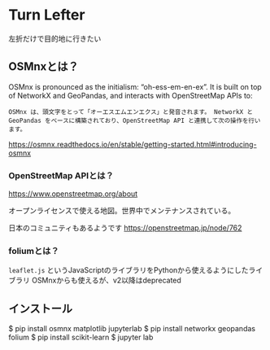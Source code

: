 # Turn Lefter

左折だけで目的地に行きたい

## OSMnxとは？
OSMnx is pronounced as the initialism: “oh-ess-em-en-ex”. It is built on top of NetworkX and GeoPandas, and interacts with OpenStreetMap APIs to:

```
OSMnx は、頭文字をとって「オーエスエムエンエクス」と発音されます。 NetworkX と GeoPandas をベースに構築されており、OpenStreetMap API と連携して次の操作を行います。
```

https://osmnx.readthedocs.io/en/stable/getting-started.html#introducing-osmnx


### OpenStreetMap APIとは？
https://www.openstreetmap.org/about

オープンライセンスで使える地図。世界中でメンテナンスされている。

日本のコミュニティもあるようです
https://openstreetmap.jp/node/762

### foliumとは？
`leaflet.js` というJavaScriptのライブラリをPythonから使えるようにしたライブラリ
OSMnxからも使えるが、v2以降はdeprecated

## インストール
$ pip install osmnx matplotlib jupyterlab
$ pip install networkx geopandas folium
$ pip install scikit-learn
$ jupyter lab

